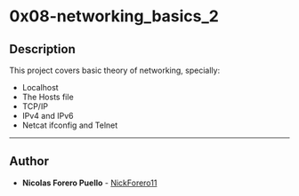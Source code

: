 # 0x08-networking_basics_2

## Description

This project covers basic theory of networking, specially:

* Localhost
* The Hosts file
* TCP/IP
* IPv4 and IPv6
* Netcat ifconfig and Telnet

---

## Author

* **Nicolas Forero Puello** - [NickForero11](https://github.com/NickForero11)